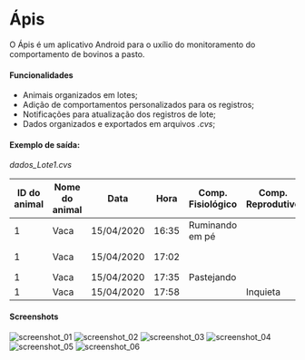 # Ápis

O Ápis é um aplicativo Android para o uxílio do monitoramento do comportamento de bovinos a pasto.

#### Funcionalidades

* Animais organizados em lotes;
* Adição de comportamentos personalizados para os registros;
* Notificações para atualização dos registros de lote;
* Dados organizados e exportados em arquivos _.cvs_;

#### Exemplo de saída:

_dados_Lote1.cvs_

ID do animal  | Nome do animal | Data | Hora | Comp. Fisiológico | Comp. Reprodutivo | Uso de sombra | Bebendo água | Observação
--- | ----------- | ---- | ---- | ----------------- | ----------------- | ------------- | ------------ | -----------
1   | Vaca        | 15/04/2020 | 16:35 | Ruminando em pé | | Sombra | | Registro 1
1 | Vaca | 15/04/2020 | 17:02 | | | Sombra | Bebendo água | Registro 2
1 | Vaca | 15/04/2020 | 17:35 | Pastejando | | Sol | | Registro 3
1 | Vaca | 15/04/2020 | 17:58 |  | Inquieta | Sombra | | Registro 4


#### Screenshots

![screenshot_01](https://raw.githubusercontent.com/joaocou/apis/master/screens/screen_01.jpeg)
![screenshot_02](https://raw.githubusercontent.com/joaocou/apis/master/screens/screen_02.jpeg)
![screenshot_03](https://raw.githubusercontent.com/joaocou/apis/master/screens/screen_03.jpeg)
![screenshot_04](https://raw.githubusercontent.com/joaocou/apis/master/screens/screen_04.jpeg)
![screenshot_05](https://raw.githubusercontent.com/joaocou/apis/master/screens/screen_05.jpeg)
![screenshot_06](https://raw.githubusercontent.com/joaocou/apis/master/screens/screen_06.jpeg)
